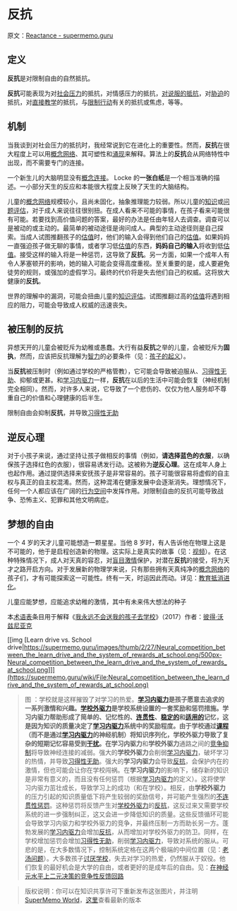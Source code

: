 # 反抗

原文：[Reactance - supermemo.guru](https://supermemo.guru/wiki/Reactance)

## 定义

**反抗**是对限制自由的自然抵抗。

**反抗**可能表现为对[社会压力](https://supermemo.guru/wiki/Optimal_socialization)的抵抗，对情感压力的抵抗，[对说服的抵抗](https://supermemo.guru/wiki/Brain_algorithms_protect_models_of_reality)，对[胁迫](https://supermemo.guru/wiki/Coercion)的抵抗，对[直接教学](https://supermemo.guru/wiki/Direct_instruction)的抵抗，与[限制行动](https://supermemo.guru/wiki/Would_you_have_a_heart_to_cage_a_puppy%3F)有关的抵抗或焦虑，等等。

## 机制

当我谈到对社会压力的抵抗时，我经常说到它在进化上的重要性。然而，**反抗**在很大程度上可以用[概念网络](https://supermemo.guru/wiki/Concept_network)、其可塑性和[涌现](https://supermemo.guru/wiki/Emergence)来解释。算法上的**反抗**会从网络特性中出现，而不需要专门的连接。

一个新生儿的大脑明显没有[概念连接](https://supermemo.guru/wiki/Concept_network)。 Locke 的**一张白纸**是一个相当准确的描述。一小部分天生的反应和本能很大程度上反映了天生的大脑结构。

儿童的[概念网络](https://supermemo.guru/wiki/Concept_network)规模较小，且尚未固化，抽象推理能力较弱。所以儿童的[知识](https://supermemo.guru/wiki/Knowledge_valuation_network)或[问题评估](https://supermemo.guru/wiki/Problem_valuation_network)，对于成人来说往往很别扭。在成人看来不可能的事情，在孩子看来可能很有可能。若要找到高价值问题的答案，最好的办法是任由年轻人去调查。调查可以是被动的或主动的。最简单的被动途径是询问成人。典型的主动途径则是自己探索。当成人试图推翻孩子的[估值](https://supermemo.guru/wiki/Valuation)时，他们的输入会得到他们自己的[估值](https://supermemo.guru/wiki/Valuation)。如果妈妈一直强迫孩子做无聊的事情，或者学习低[估值](https://supermemo.guru/wiki/Valuation)的东西，**妈妈自己的输入**将收到低[估值](https://supermemo.guru/wiki/Valuation)。接受这样的输入将是一种惩罚，这导致了**反抗**。另一方面，如果一个成年人有令人茅塞顿开的影响，她的输入可能会变得高度重视。至关重要的是，成人要避免徒劳的规则，或强加的虚假学习。最终的代价将是失去他们自己的权威。这将放大健康的**反抗**。

世界的理解中的漏洞，可能会扭曲儿童的[知识评估](https://supermemo.guru/wiki/Valuation_of_knowledge)。试图推翻过高的[估值](https://supermemo.guru/wiki/Valuation)将遇到相应的阻力，可能会导致成人权威的迅速丧失。

## 被压制的反抗

异想天开的儿童会被贬斥为幼稚或愚蠢。大行有益**反抗**之举的儿童，会被贬斥为**固执**，然而，应该把反抗理解为[智力](https://supermemo.guru/wiki/Intelligence)的必要条件（见：[孩子的起义](https://supermemo.guru/wiki/Child_rebellion)）。

当**反抗**被压制时（例如通过学校的严格管教），它可能会导致被迫服从、[习得性无助](https://supermemo.guru/wiki/Learned_helplessness)、抑郁或更甚。和[学习内驱力](https://supermemo.guru/wiki/Learn_drive)一样，**反抗**在以后的生活中可能会恢复（神经机制完全相同）。然而，对许多人来说，它导致了一个悲伤的、仅仅为他人服务却不尊重自己的价值和心理健康的后半生。

限制自由会抑制**反抗**，并导致[习得性无助](https://supermemo.guru/wiki/Learned_helplessness)

## 逆反心理

对于小孩子来说，通过坚持让孩子做相反的事情（例如，**请选择蓝色的衣服**，以确保孩子选择红色的衣服），很容易诱发行动。这被称为**逆反心理**。这在成年人身上也起作用。通过提供选择来安抚孩子是非常容易的。孩子可能很容易将虚假的自主权与真正的自主权混淆。然而，这种混淆在健康发展中会逐渐消失。理想情况下，任何一个人都应该在广阔的[行为空间](https://supermemo.guru/wiki/Behavioral_space)中发挥作用。对限制自由的反抗可能导致战争、恐怖主义、犯罪和其他文明病症。

## 梦想的自由

一个 4 岁的天才儿童可能想造一颗星星。当他 8 岁时，有人告诉他在物理上这是不可能的，他于是启程创造新的物理。这实际上是真实的故事（见：[视频](https://www.youtube.com/watch?v=yd4FZz7CX0Q)）。在这种特殊情况下，成人对天真的容忍，对[盲目激情](https://supermemo.guru/wiki/Childhood_passions)保护，对潜在**反抗**的接受，将为天才之路开启方向。对于发展新的物理学来说，只有那些拥有天真纯净的[概念网络](https://supermemo.guru/wiki/Concept_network)的孩子们，才有可能探索这一可能性。终有一天，时运因此而动。详见：[教育抵消进化](https://supermemo.guru/wiki/Education_counteracts_evolution)。

儿童应能梦想，应能追求幼稚的激情，其中有未来伟大想法的种子

本[术语表](https://supermemo.guru/wiki/Glossary)条目用于解释《[我永远不会送我的孩子去学校](https://supermemo.guru/wiki/Problem_of_Schooling)》（2017）作者：[彼得·沃兹尼亚克](https://supermemo.guru/wiki/Piotr_Wozniak)

[[img [Learn drive vs. School drive|https://supermemo.guru/images/thumb/2/27/Neural_competition_between_the_learn_drive_and_the_system_of_rewards_at_school.png/500px-Neural_competition_between_the_learn_drive_and_the_system_of_rewards_at_school.png]]](https://supermemo.guru/wiki/File:Neural_competition_between_the_learn_drive_and_the_system_of_rewards_at_school.png)

> 图 ：学校就是这样摧毁了对学习的热爱。**[学习内驱力](https://supermemo.guru/wiki/Learn_drive)**是孩子愿意去追求的一系列激情和兴趣。**[学校外驱力](https://supermemo.guru/wiki/School_drive)**是学校系统设置的一套奖励和惩罚措施。**学习内驱力**帮助形成了简单的、记忆性的、[连贯性](https://supermemo.guru/wiki/Coherent)、[稳定的](https://supermemo.guru/wiki/Stable)和[适用的](https://supermemo.guru/wiki/Applicable)记忆，这是因为知识的质量决定了[学习内驱力](https://supermemo.guru/wiki/Learn_drive)系统中的奖励程度。由于学校通过[课程](https://supermemo.guru/wiki/Curriculum)（而不是通过[学习内驱力](https://supermemo.guru/wiki/Learn_drive)的神经机制）将知识序列化，**学校外驱力**导致了复杂的短期记忆容易受到[干扰](https://supermemo.guru/wiki/Interference)。在**学习内驱力**和**学校外驱力**通路之间的[竞争抑制](https://supermemo.guru/wiki/War_of_the_networks)将导致神经连接的减弱。强大的**学校外驱力**会削弱[学习内驱力](https://supermemo.guru/wiki/Learn_drive)，破坏学习的热情，并导致[习得性无助](https://supermemo.guru/wiki/Learned_helplessness)。强大的**学习内驱力**会导致[反抗](https://supermemo.guru/wiki/Resistance)，会保护内在的激情，但也可能会让你在学校闯祸。在**学习内驱力**的影响下，储存新的知识是非常有意义的，而且没有任何惩罚（根据[学习内驱力](https://supermemo.guru/wiki/Learn_drive)的定义）。这将使学习内驱力茁壮成长，导致学习上的成功（和在学校）。相反，由**学校外驱力**的压力引起的知识质量低下将产生较弱的奖励信号，并可能产生强烈的[不连贯性惩罚](https://supermemo.guru/wiki/Incoherence_penalty)。这种惩罚将反馈产生对[学校外驱力](https://supermemo.guru/wiki/School_drive)的[反抗](https://supermemo.guru/wiki/Resistance)，这反过来又需要学校系统的进一步强制纠正，这又会进一步降低知识的质量。这些反馈循环可能会导致学习内驱力和学校外驱力的竞争，并最终压制一方而助长另一方。蓬勃发展的[学习内驱力](https://supermemo.guru/wiki/Learn_drive)会增加[反抗](https://supermemo.guru/wiki/Resistance)，从而增加对学校外驱力的防卫。同样，在学校增加惩罚会增加[习得性无助](https://supermemo.guru/wiki/Learned_helplessness)，削弱[学习内驱力](https://supermemo.guru/wiki/Learn_drive)，导致对系统的服从。可悲的是，在大多数情况下，控制系统定格在这两个极端的中间位置（见：[老汤问题](https://supermemo.guru/wiki/Old_soup_problem)）。大多数孩子[讨厌学校](https://supermemo.guru/wiki/Why_kids_hate_school%3F)，失去对学习的热爱，仍然服从于奴役。他们恢复的最好机会是大学的自由，或者更好的是成年后的自由。见：[在神经元水平上二元决策的竞争性反馈回路](https://supermemo.guru/wiki/Competitive_feedback_loops_in_binary_decision_making_at_neuronal_level)

> 版权说明：你可以在知识共享许可下重新发布这张图片，并注明 [SuperMemo World](https://supermemo.guru/wiki/SuperMemo_World)，[这里](https://supermemo.guru/wiki/File:Neural_competition_between_the_learn_drive_and_the_system_of_rewards_at_school.png)查看最新的版本